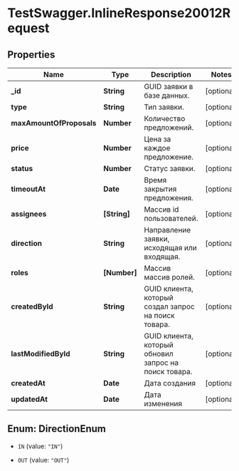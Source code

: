 # TestSwagger.InlineResponse20012Request

## Properties

Name | Type | Description | Notes
------------ | ------------- | ------------- | -------------
**_id** | **String** | GUID заявки в базе данных. | [optional] 
**type** | **String** | Тип заявки. | [optional] 
**maxAmountOfProposals** | **Number** | Количество предложений. | [optional] 
**price** | **Number** | Цена за каждое предложение. | [optional] 
**status** | **Number** | Статус заявки. | [optional] 
**timeoutAt** | **Date** | Время закрытия предложения. | [optional] 
**assignees** | **[String]** | Массив id пользователей. | [optional] 
**direction** | **String** | Направление заявки, исходящая или входящая. | [optional] 
**roles** | **[Number]** | Массив массив ролей. | [optional] 
**createdById** | **String** | GUID клиента, который создал запрос на поиск товара. | [optional] 
**lastModifiedById** | **String** | GUID клиента, который обновил запрос на поиск товара. | [optional] 
**createdAt** | **Date** | Дата создания | [optional] 
**updatedAt** | **Date** | Дата изменения | [optional] 



## Enum: DirectionEnum


* `IN` (value: `"IN"`)

* `OUT` (value: `"OUT"`)




